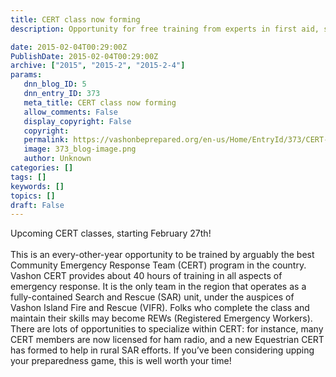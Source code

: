 ```yaml
---
title: CERT class now forming
description: Opportunity for free training from experts in first aid, search and rescue, and other disaster response topics. 
date: 2015-02-04T00:29:00Z
PublishDate: 2015-02-04T00:29:00Z
archive: ["2015", "2015-2", "2015-2-4"]
params:
   dnn_blog_ID: 5
   dnn_entry_ID: 373
   meta_title: CERT class now forming
   allow_comments: False
   display_copyright: False
   copyright: 
   permalink: https://vashonbeprepared.org/en-us/Home/EntryId/373/CERT-class-now-forming
   image: 373_blog-image.png
   author: Unknown
categories: []
tags: []
keywords: []
topics: []
draft: False
---
```


Upcoming CERT classes, starting February 27th!<br />
<br />
This is an every-other-year opportunity to be trained by arguably the best Community Emergency Response Team (CERT) program in the country. Vashon CERT provides about 40 hours of training in all aspects of emergency response. It is the only team in the region that operates as a fully-contained Search and Rescue (SAR) unit, under the auspices of Vashon Island Fire and Rescue (VIFR). Folks who complete the class and maintain their skills may become REWs (Registered Emergency Workers). There are lots of opportunities to specialize within CERT: for instance, many CERT members are now licensed for ham radio, and a new Equestrian CERT has formed to help in rural SAR efforts. If you&rsquo;ve been considering upping your preparedness game, this is well worth your time!<br />
<br />
